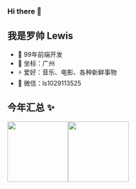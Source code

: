### Hi there 👋

<!--
**luoshuai990529/luoshuai990529** is a ✨ _special_ ✨ repository because its `README.md` (this file) appears on your GitHub profile.

Here are some ideas to get you started:

- 🔭 I’m currently working on ...
- 🌱 I’m currently learning ...
- 👯 I’m looking to collaborate on ...
- 🤔 I’m looking for help with ...
- 💬 Ask me about ...
- 📫 How to reach me: ...
- 😄 Pronouns: ...
- ⚡ Fun fact: ...
-->
## 我是罗帅 Lewis

- 🐧 99年前端开发 
- 🌱 坐标：广州
- ⚡ 爱好：音乐、电影、各种新鲜事物
- 💬 微信：ls1029113525

## 今年汇总 ✨

<img align="" height="137px" src="https://github-readme-stats.vercel.app/api?username=luoshuai990529&hide_title=true&hide_border=true&show_icons=true&include_all_commits=true&line_height=21&bg_color=0,EC6C6C,FFD479,FFFC79,73FA79&theme=graywhite&locale=cn" /><img align="" height="137px" src="https://github-readme-stats.vercel.app/api/top-langs/?username=luoshuai990529&hide_title=true&hide_border=true&layout=compact&bg_color=0,73FA79,73FDFF,D783FF&theme=graywhite&locale=cn" />
